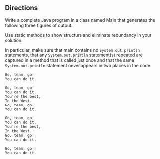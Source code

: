 ## Directions

Write a complete Java program in a class named Main that generates the following three figures of output.

Use static methods to show structure and eliminate redundancy in your solution.

In particular, make sure that main contains no `System.out.println` statements, that any `System.out.println` statement(s) repeated are captured in a method that is called just once
and that the same `System.out.println` statement never appears in two places in the code.

	Go, team, go!
	You can do it.
	
	Go, team, go!
	You can do it.
	You're the best,
	In the West.
	Go, team, go!
	You can do it.
	
	Go, team, go!
	You can do it.
	You're the best,
	In the West.
	Go, team, go!
	You can do it.
	
	Go, team, go!
	You can do it.
